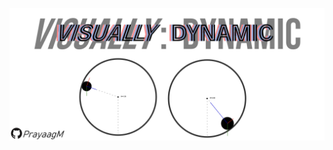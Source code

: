 <img src = "https://raw.githubusercontent.com/PrayaagM/Visually-Dynamic/main/images/ReadMeImage1.png"></img>

<!-- https://raw.githubusercontent.com/PrayaagM/Visually-Dynamic/main/images/ReadMeImage1.png -->

